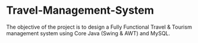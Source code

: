 # Travel-Management-System
The objective of the project is to design a Fully Functional Travel & Tourism management system using Core Java (Swing & AWT) and MySQL.
